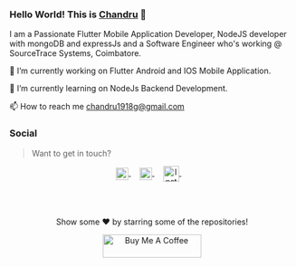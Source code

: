 <!--
**chandru19g/chandru19g** is a ✨ _special_ ✨ repository because its `README.md` (this file) appears on your GitHub profile.

Here are some ideas to get you started:

- 🔭 I’m currently working on ...
- 🌱 I’m currently learning ...
- 👯 I’m looking to collaborate on ...
- 🤔 I’m looking for help with ...
- 💬 Ask me about ...
- 📫 How to reach me: ...
- 😄 Pronouns: ...
- ⚡ Fun fact: ...
-->
### Hello World! This is [Chandru](https://chandruportfolio.netlify.app/) 👋 



I am a Passionate Flutter Mobile Application Developer, NodeJS developer with mongoDB and expressJs and a Software Engineer who's working @ SourceTrace Systems, Coimbatore.

🔭 I’m currently working on Flutter Android and IOS Mobile Application.

🌱 I’m currently learning on NodeJs Backend Development.

📫 How to reach me chandru1918g@gmail.com

### Social

> Want to get in touch?

<p align="center">
  <a href="https://www.linkedin.com/in/chandru-g-156a831b1/">
  <img align="center" alt="Linkdein" width="22px" src="https://cdn.jsdelivr.net/npm/simple-icons@v3/icons/linkedin.svg" />
</a>&nbsp;&nbsp;&nbsp;

<a href="https://github.com/chandru19g">
  <img align="center" alt="Instagram" width="22px" src="https://cdn.jsdelivr.net/npm/simple-icons@v3/icons/github.svg" />
</a> &nbsp;&nbsp;&nbsp;
  
 <a href="https://www.buymeacoffee.com/chandru19g">
  <img align="center" alt="Instagram" width="28px" src="https://cdn.jsdelivr.net/npm/simple-icons@3.13.0/icons/buymeacoffee.svg" />
</a> &nbsp;&nbsp;&nbsp;
 
</p>

<br>
</br>

<p align="center">Show some ❤️ by starring some of the repositories!</p>
<p align="center">
<a href="https://www.buymeacoffee.com/chandru19g" target="_blank">
    <img src="https://cdn.buymeacoffee.com/buttons/default-orange.png" alt="Buy Me A Coffee" height="41" width="174">
</a>
</p>
